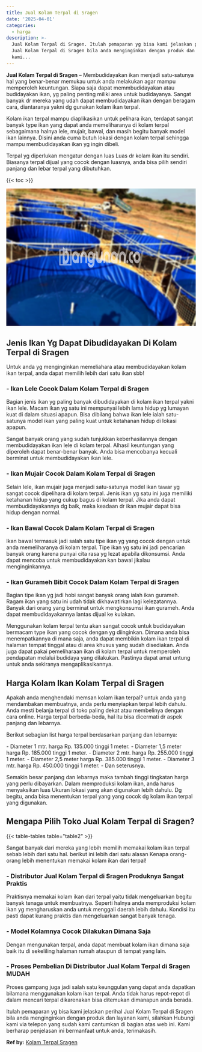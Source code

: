 ```yaml
---
title: Jual Kolam Terpal di Sragen
date: '2025-04-01'
categories:
  - harga
description: >-
  Jual Kolam Terpal di Sragen. Itulah pemaparan yg bisa kami jelaskan perihal
  Jual Kolam Terpal di Sragen bila anda menginginkan dengan produk dan layanan
  kami...
---
```


**Jual Kolam Terpal di Sragen** – Membudidayakan ikan menjadi satu-satunya hal yang benar-benar memukau untuk anda melakukan agar mampu memperoleh keuntungan. Siapa saja dapat memmbudidayakan atau budidayakan ikan, yg paling penting miliki area untuk budidayanya. Sangat banyak dr mereka yang udah dapat membudidayakan ikan dengan beragam cara, diantaranya yakni dg gunakan kolam ikan terpal.

Kolam ikan terpal mampu diaplikasikan untuk pelihara ikan, terdapat sangat banyak type ikan yang dapat anda memeliharanya di kolam terpal sebagaimana halnya lele, mujair, bawal, dan masih begitu banyak model ikan lainnya. Disini anda cuma butuh lokasi dengan kolam terpal sehingga mampu membudidayakan ikan yg ingin dibeli.

Terpal yg diperlukan mengatur dengan luas Luas dr kolam ikan itu sendiri. Biasanya terpal dijual yang cocok dengan luasnya, anda bisa pilih sendiri panjang dan lebar terpal yang dibutuhkan.

{{< toc >}}

![Jual Kolam Terpal di Sragen](/images/jual-kolam-terpal-02.png)

## Jenis Ikan Yg Dapat Dibudidayakan Di Kolam Terpal di Sragen

Untuk anda yg menginginkan memeliahara atau membudidayakan kolam ikan terpal, anda dapat memilih lebih dari satu ikan sbb!

### \- Ikan Lele Cocok Dalam Kolam Terpal di Sragen

Bagian jenis ikan yg paling banyak dibudidayakan di kolam ikan terpal yakni ikan lele. Macam ikan yg satu ini mempunyai lebih lama hidup yg lumayan kuat di dalam situasi apapun. Bisa dibilang bahwa ikan lele ialah satu-satunya model ikan yang paling kuat untuk ketahanan hidup di lokasi apapun.

Sangat banyak orang yang sudah tunjukkan keberhasilannya dengan membudidayakan ikan lele di kolam terpal. Alhasil keuntungan yang diperoleh dapat benar-benar banyak. Anda bisa mencobanya kecuali berminat untuk membudidayakan ikan lele.

### \- Ikan Mujair Cocok Dalam Kolam Terpal di Sragen

Selain lele, ikan mujair juga menjadi satu-satunya model ikan tawar yg sangat cocok dipelihara di kolam terpal. Jenis ikan yg satu ini juga memiliki ketahanan hidup yang cukup bagus di kolam terpal. Jika anda dapat membudidayakannya dg baik, maka keadaan dr ikan mujair dapat bisa hidup dengan normal.

### \- Ikan Bawal Cocok Dalam Kolam Terpal di Sragen

Ikan bawal termasuk jadi salah satu tipe ikan yg yang cocok dengan untuk anda memeliharanya di kolam terpal. Tipe ikan yg satu ini jadi pencarian banyak orang karena punyai cita rasa yg lezat apabila dikonsumsi. Anda dapat mencoba untuk membudidayakan kan bawal jikalau menginginkannya.

### \- Ikan Gurameh Bibit Cocok Dalam Kolam Terpal di Sragen

Bagian tipe ikan yg jadi hobi sangat banyak orang ialah ikan gurameh. Ragam ikan yang satu ini udah tidak dikhawatirkan lagi kelezatannya. Banyak dari orang yang berminat untuk mengkonsumsi ikan gurameh. Anda dapat membudidayakannya lantas dijual ke kulakan.

Menggunakan kolam terpal tentu akan sangat cocok untuk budidayakan bermacam type ikan yang cocok dengan yg diinginkan. Dimana anda bisa menempatkannya di mana saja, anda dapat membikin kolam ikan terpal di halaman tempat tinggal atau di area khusus yang sudah disediakan. Anda juga dapat pakai pemeliharaan ikan di kolam terpal untuk memperoleh pendapatan melalui budidaya yang dilakukan. Pastinya dapat amat untung untuk anda sekiranya mengaplikasikannya.

## Harga Kolam Ikan Kolam Terpal di Sragen

Apakah anda menghendaki memsan kolam ikan terpal? untuk anda yang mendambakan membuatnya, anda perlu menyiapkan terpal lebih dahulu. Anda mesti belanja terpal di toko paling dekat atau membelinya dengan cara online. Harga terpal berbeda-beda, hal itu bisa dicermati dr aspek panjang dan lebarnya.

Berikut sebagian list harga terpal berdasarkan panjang dan lebarnya:

\- Diameter 1 mtr. harga Rp. 135.000 tinggi 1 meter. - Diameter 1,5 meter harga Rp. 185.000 tinggi 1 meter. - Diameter 2 mtr. harga Rp. 255.000 tinggi 1 meter. - Diameter 2,5 meter harga Rp. 385.000 tinggi 1 meter. - Diameter 3 mtr. harga Rp. 450.000 tinggi 1 meter. - Dan seterusnya.

Semakin besar panjang dan lebarnya maka tambah tinggi tingkatan harga yang perlu dibayarkan. Dalam memproduksi kolam ikan, anda harus menyaksikan luas Ukuran lokasi yang akan digunakan lebih dahulu. Dg begitu, anda bisa menentukan terpal yang yang cocok dg kolam ikan terpal yang digunakan.

## Mengapa Pilih Toko Jual Kolam Terpal di Sragen?

{{< table-tables table="table2" >}}

Sangat banyak dari mereka yang lebih memilih memakai kolam ikan terpal sebab lebih dari satu hal. berikut ini lebih dari satu alasan Kenapa orang-orang lebih menentukan memakai kolam ikan dari terpal!

### \- Distributor Jual Kolam Terpal di Sragen Produknya Sangat Praktis

Praktisnya memakai kolam ikan dari terpal yaitu tidak mengeluarkan begitu banyak tenaga untuk membuatnya. Seperti halnya anda memproduksi kolam ikan yg mengharuskan anda untuk menggali daerah lebih dahulu. Kondisi itu pasti dapat kurang praktis dan mengeluarkan sangat banyak tenaga.

### \- Model Kolamnya Cocok Dilakukan Dimana Saja

Dengan mengunakan terpal, anda dapat membuat kolam ikan dimana saja baik itu di sekeliling halaman rumah ataupun di tempat yang lain.

### \- Proses Pembelian Di Distributor Jual Kolam Terpal di Sragen MUDAH

Proses gampang juga jadi salah satu keunggulan yang dapat anda dapatkan bilamana menggunakan kolam ikan terpal. Anda tidak harus repot-repot di dalam mencari terpal dikarenakan bisa ditemukan dimanapun anda berada.

Itulah pemaparan yg bisa kami jelaskan perihal Jual Kolam Terpal di Sragen bila anda menginginkan dengan produk dan layanan kami, silahkan Hubungi kami via telepon yang sudah kami cantumkan di bagian atas web ini. Kami berharap penjelasan ini bermanfaat untuk anda, terimakasih.

**Ref by:** [Kolam Terpal Sragen](https://id.wikipedia.org/wiki/Kolam)
